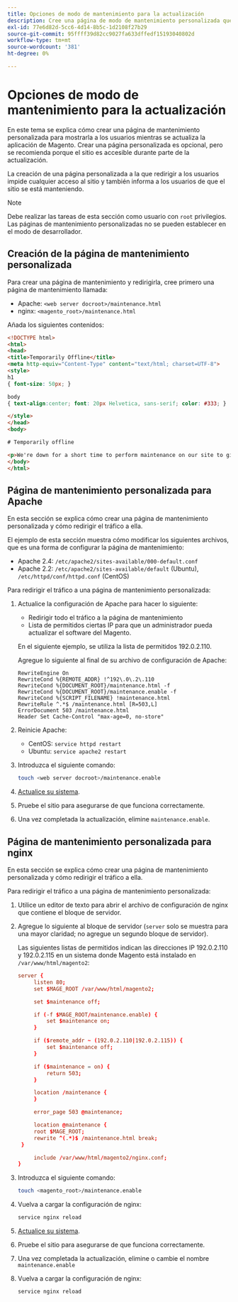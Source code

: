 ```yaml
---
title: Opciones de modo de mantenimiento para la actualización
description: Cree una página de modo de mantenimiento personalizada que los clientes vean en la tienda de Adobe Commerce o de Magento Open Source mientras ejecuta una actualización.
exl-id: 77e6d82d-5cc6-4d14-8b5c-1d2108f27b29
source-git-commit: 95ffff39d82cc9027fa633dffedf15193040802d
workflow-type: tm+mt
source-wordcount: '381'
ht-degree: 0%

---
```


# Opciones de modo de mantenimiento para la actualización

En este tema se explica cómo crear una página de mantenimiento personalizada para mostrarla a los usuarios mientras se actualiza la aplicación de Magento. Crear una página personalizada es opcional, pero se recomienda porque el sitio es accesible durante parte de la actualización.

La creación de una página personalizada a la que redirigir a los usuarios impide cualquier acceso al sitio y también informa a los usuarios de que el sitio se está manteniendo.

>[!NOTE]
>
>Debe realizar las tareas de esta sección como usuario con `root` privilegios. Las páginas de mantenimiento personalizadas no se pueden establecer en el modo de desarrollador.

## Creación de la página de mantenimiento personalizada

Para crear una página de mantenimiento y redirigirla, cree primero una página de mantenimiento llamada:

- Apache: `<web server docroot>/maintenance.html`
- nginx: `<magento_root>/maintenance.html`

Añada los siguientes contenidos:

```html
<!DOCTYPE html>
<html>
<head>
<title>Temporarily Offline</title>
<meta http-equiv="Content-Type" content="text/html; charset=UTF-8">
<style>
h1
{ font-size: 50px; }

body
{ text-align:center; font: 20px Helvetica, sans-serif; color: #333; }

</style>
</head>
<body>

# Temporarily offline

<p>We're down for a short time to perform maintenance on our site to give you the best possible experience. Check back soon!</p>
</body>
</html>
```

## Página de mantenimiento personalizada para Apache

En esta sección se explica cómo crear una página de mantenimiento personalizada y cómo redirigir el tráfico a ella.

El ejemplo de esta sección muestra cómo modificar los siguientes archivos, que es una forma de configurar la página de mantenimiento:

- Apache 2.4: `/etc/apache2/sites-available/000-default.conf`
- Apache 2.2: `/etc/apache2/sites-available/default` (Ubuntu), `/etc/httpd/conf/httpd.conf` (CentOS)

Para redirigir el tráfico a una página de mantenimiento personalizada:

1. Actualice la configuración de Apache para hacer lo siguiente:

   - Redirigir todo el tráfico a la página de mantenimiento
   - Lista de permitidos ciertas IP para que un administrador pueda actualizar el software del Magento.

   En el siguiente ejemplo, se utiliza la lista de permitidos 192.0.2.110.

   Agregue lo siguiente al final de su archivo de configuración de Apache:

   ```terminal
   RewriteEngine On
   RewriteCond %{REMOTE_ADDR} !^192\.0\.2\.110
   RewriteCond %{DOCUMENT_ROOT}/maintenance.html -f
   RewriteCond %{DOCUMENT_ROOT}/maintenance.enable -f
   RewriteCond %{SCRIPT_FILENAME} !maintenance.html
   RewriteRule ^.*$ /maintenance.html [R=503,L]
   ErrorDocument 503 /maintenance.html
   Header Set Cache-Control "max-age=0, no-store"
   ```

1. Reinicie Apache:

   - CentOS: `service httpd restart`
   - Ubuntu: `service apache2 restart`

1. Introduzca el siguiente comando:

   ```bash
   touch <web server docroot>/maintenance.enable
   ```

1. [Actualice su sistema](../implementation/perform-upgrade.md).
1. Pruebe el sitio para asegurarse de que funciona correctamente.
1. Una vez completada la actualización, elimine `maintenance.enable`.

## Página de mantenimiento personalizada para nginx

En esta sección se explica cómo crear una página de mantenimiento personalizada y cómo redirigir el tráfico a ella.

Para redirigir el tráfico a una página de mantenimiento personalizada:

1. Utilice un editor de texto para abrir el archivo de configuración de nginx que contiene el bloque de servidor.
1. Agregue lo siguiente al bloque de servidor (`server` solo se muestra para una mayor claridad; no agregue un segundo bloque de servidor).

   Las siguientes listas de permitidos indican las direcciones IP 192.0.2.110 y 192.0.2.115 en un sistema donde Magento está instalado en `/var/www/html/magento2`:

   ```conf
   server {
        listen 80;
        set $MAGE_ROOT /var/www/html/magento2;
   
        set $maintenance off;
   
        if (-f $MAGE_ROOT/maintenance.enable) {
            set $maintenance on;
        }
   
        if ($remote_addr ~ (192.0.2.110|192.0.2.115)) {
            set $maintenance off;
        }
   
        if ($maintenance = on) {
            return 503;
        }
   
        location /maintenance {
        }
   
        error_page 503 @maintenance;
   
        location @maintenance {
        root $MAGE_ROOT;
        rewrite ^(.*)$ /maintenance.html break;
    }
   
        include /var/www/html/magento2/nginx.conf;
   }
   ```

1. Introduzca el siguiente comando:

   ```bash
   touch <magento_root>/maintenance.enable
   ```

1. Vuelva a cargar la configuración de nginx:

   ```bash
   service nginx reload
   ```

1. [Actualice su sistema](../implementation/perform-upgrade.md).
1. Pruebe el sitio para asegurarse de que funciona correctamente.
1. Una vez completada la actualización, elimine o cambie el nombre `maintenance.enable`
1. Vuelva a cargar la configuración de nginx:

   ```bash
   service nginx reload
   ```
